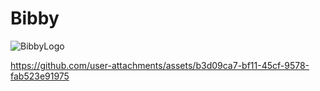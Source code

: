 # Bibby
![BibbyLogo](https://github.com/user-attachments/assets/fc548a52-3855-4615-8639-0fc9d58ef6a4)


https://github.com/user-attachments/assets/b3d09ca7-bf11-45cf-9578-fab523e91975

